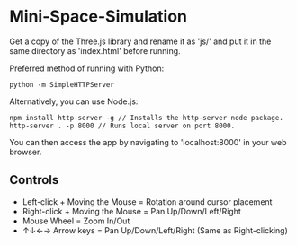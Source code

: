# Mini-Space-Simulation
Get a copy of the Three.js library and rename it as 'js/' and put it in the same directory as 'index.html' before running.

Preferred method of running with Python:
```
python -m SimpleHTTPServer
```

Alternatively, you can use Node.js:
```
npm install http-server -g // Installs the http-server node package.
http-server . -p 8000 // Runs local server on port 8000.
```

You can then access the app by navigating to 'localhost:8000' in your web browser.

## Controls
- Left-click + Moving the Mouse = Rotation around cursor placement
- Right-click + Moving the Mouse = Pan Up/Down/Left/Right
- Mouse Wheel = Zoom In/Out
- ↑↓←→ Arrow keys = Pan Up/Down/Left/Right (Same as Right-clicking)
